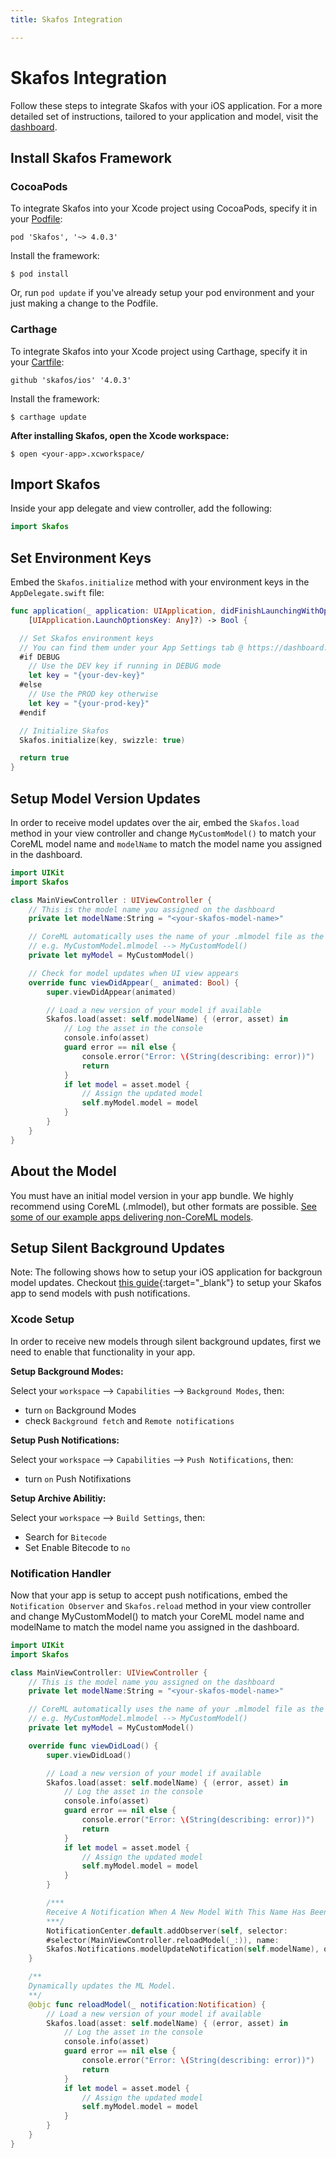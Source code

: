 ```yaml
---
title: Skafos Integration

---
```

# Skafos Integration
Follow these steps to integrate Skafos with your iOS application. For a more detailed set of instructions,
tailored to your application and model, visit the [dashboard](https://dashboard.skafos.ai).

## Install Skafos Framework

### CocoaPods

To integrate Skafos into your Xcode project using CocoaPods, specify it in your [Podfile](https://guides.cocoapods.org/syntax/podfile.html):
```
pod 'Skafos', '~> 4.0.3'
```

Install the framework:
```
$ pod install
```
Or, run `pod update` if you've already setup your pod environment and your just making a change to the Podfile.

### Carthage

To integrate Skafos into your Xcode project using Carthage, specify it in your [Cartfile](https://github.com/Carthage/Carthage/blob/master/Documentation/Artifacts.md#cartfile):
```
github 'skafos/ios' '4.0.3'
```

Install the framework:
```
$ carthage update
```

**After installing Skafos, open the Xcode workspace:**
```
$ open <your-app>.xcworkspace/
```

## Import Skafos

Inside your app delegate and view controller, add the following:

```swift
import Skafos
```

## Set Environment Keys

Embed the `Skafos.initialize` method with your environment keys in the `AppDelegate.swift` file:

```swift
func application(_ application: UIApplication, didFinishLaunchingWithOptions launchOptions:
    [UIApplication.LaunchOptionsKey: Any]?) -> Bool {

  // Set Skafos environment keys
  // You can find them under your App Settings tab @ https://dashboard.skafos.ai
  #if DEBUG
    // Use the DEV key if running in DEBUG mode
    let key = "{your-dev-key}"
  #else
    // Use the PROD key otherwise
    let key = "{your-prod-key}"
  #endif

  // Initialize Skafos
  Skafos.initialize(key, swizzle: true)

  return true
}
```

## Setup Model Version Updates

In order to receive model updates over the air, embed the `Skafos.load` method in your
view controller and change `MyCustomModel()` to match your CoreML model name and `modelName` to
match the model name you assigned in the dashboard.

```swift
import UIKit
import Skafos

class MainViewController : UIViewController {
    // This is the model name you assigned on the dashboard
    private let modelName:String = "<your-skafos-model-name>"

    // CoreML automatically uses the name of your .mlmodel file as the class name
    // e.g. MyCustomModel.mlmodel --> MyCustomModel()
    private let myModel = MyCustomModel()

    // Check for model updates when UI view appears
    override func viewDidAppear(_ animated: Bool) {
        super.viewDidAppear(animated)

        // Load a new version of your model if available
        Skafos.load(asset: self.modelName) { (error, asset) in
            // Log the asset in the console
            console.info(asset)
            guard error == nil else {
                console.error("Error: \(String(describing: error))")
                return
            }
            if let model = asset.model {
                // Assign the updated model
                self.myModel.model = model
            }
        }
    }
}
```

## About the Model

You must have an initial model version in your app bundle. We highly recommend using CoreML (.mlmodel),
but other formats are possible. [See some of our example apps delivering non-CoreML models](https://github.com/skafos/example-ml-apps).

## Setup Silent Background Updates

Note: The following shows how to setup your iOS application for backgroun model updates. Checkout [this guide](sections/push_notifications.md){:target="_blank"} to setup your Skafos app to send models with push notifications. 

### Xcode Setup

In order to receive new models through silent background updates, first we need to enable that functionality in your app.

**Setup Background Modes:**

Select your `workspace` --> `Capabilities` --> `Background Modes`, then:

* turn `on` Background Modes 
* check `Background fetch` and `Remote notifications`

**Setup Push Notifications:**

Select your `workspace` --> `Capabilities` --> `Push Notifications`, then:

* turn `on` Push Notifixations

**Setup Archive Abilitiy:**

Select your `workspace` --> `Build Settings`, then:

* Search for `Bitecode`
* Set Enable Bitecode to `no`

### Notification Handler

Now that your app is setup to accept push notifications, embed the `Notification Observer` and `Skafos.reload` method in your view controller and change MyCustomModel() to match your CoreML model name and modelName to match the model name you assigned in the dashboard.

```swift
import UIKit
import Skafos

class MainViewController: UIViewController {
    // This is the model name you assigned on the dashboard
    private let modelName:String = "<your-skafos-model-name>"

    // CoreML automatically uses the name of your .mlmodel file as the class name
    // e.g. MyCustomModel.mlmodel --> MyCustomModel()
    private let myModel = MyCustomModel()

    override func viewDidLoad() {
        super.viewDidLoad()

        // Load a new version of your model if available
        Skafos.load(asset: self.modelName) { (error, asset) in
            // Log the asset in the console
            console.info(asset)
            guard error == nil else {
                console.error("Error: \(String(describing: error))")
                return
            }
            if let model = asset.model {
                // Assign the updated model
                self.myModel.model = model
            }
        }

        /***
        Receive A Notification When A New Model With This Name Has Been Downloaded And Compiled
        ***/
        NotificationCenter.default.addObserver(self, selector:
        #selector(MainViewController.reloadModel(_:)), name:
        Skafos.Notifications.modelUpdateNotification(self.modelName), object: nil)
    }

    /**
    Dynamically updates the ML Model.
    **/
    @objc func reloadModel(_ notification:Notification) {
        // Load a new version of your model if available
        Skafos.load(asset: self.modelName) { (error, asset) in
            // Log the asset in the console
            console.info(asset)
            guard error == nil else {
                console.error("Error: \(String(describing: error))")
                return
            }
            if let model = asset.model {
                // Assign the updated model
                self.myModel.model = model
            }
        }
    }
}
```
